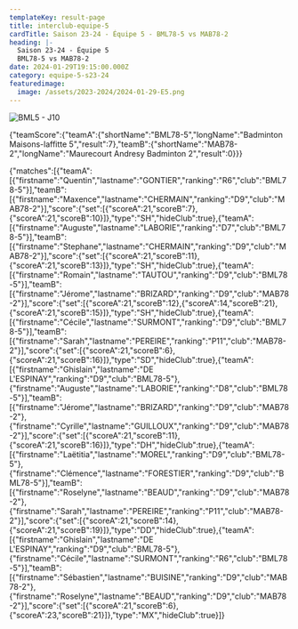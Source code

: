 ```yaml
---
templateKey: result-page
title: interclub-equipe-5
cardTitle: Saison 23-24 - Équipe 5 - BML78-5 vs MAB78-2 
heading: |-
  Saison 23-24 - Équipe 5
  BML78-5 vs MAB78-2
date: 2024-01-29T19:15:00.000Z
category: equipe-5-s23-24
featuredimage:
  image: /assets/2023-2024/2024-01-29-E5.png
---
```

![](/assets/2023-2024/2024-01-29-E5.png "BML5 - J10")

<teamscoreboard>{"teamScore":{"teamA":{"shortName":"BML78-5","longName":"Badminton Maisons-laffitte 5","result":7},"teamB":{"shortName":"MAB78-2","longName":"Maurecourt Andresy Badminton 2","result":0}}}</teamscoreboard>

<scoreboard>{"matches":[{"teamA":[{"firstname":"Quentin","lastname":"GONTIER","ranking":"R6","club":"BML78-5"}],"teamB":[{"firstname":"Maxence","lastname":"CHERMAIN","ranking":"D9","club":"MAB78-2"}],"score":{"set":[{"scoreA":21,"scoreB":7},{"scoreA":21,"scoreB":10}]},"type":"SH","hideClub":true},{"teamA":[{"firstname":"Auguste","lastname":"LABORIE","ranking":"D7","club":"BML78-5"}],"teamB":[{"firstname":"Stephane","lastname":"CHERMAIN","ranking":"D9","club":"MAB78-2"}],"score":{"set":[{"scoreA":21,"scoreB":11},{"scoreA":21,"scoreB":13}]},"type":"SH","hideClub":true},{"teamA":[{"firstname":"Romain","lastname":"TAUTOU","ranking":"D9","club":"BML78-5"}],"teamB":[{"firstname":"Jérome","lastname":"BRIZARD","ranking":"D9","club":"MAB78-2"}],"score":{"set":[{"scoreA":21,"scoreB":12},{"scoreA":14,"scoreB":21},{"scoreA":21,"scoreB":15}]},"type":"SH","hideClub":true},{"teamA":[{"firstname":"Cécile","lastname":"SURMONT","ranking":"D9","club":"BML78-5"}],"teamB":[{"firstname":"Sarah","lastname":"PEREIRE","ranking":"P11","club":"MAB78-2"}],"score":{"set":[{"scoreA":21,"scoreB":6},{"scoreA":21,"scoreB":16}]},"type":"SD","hideClub":true},{"teamA":[{"firstname":"Ghislain","lastname":"DE L'ESPINAY","ranking":"D9","club":"BML78-5"},{"firstname":"Auguste","lastname":"LABORIE","ranking":"D8","club":"BML78-5"}],"teamB":[{"firstname":"Jérome","lastname":"BRIZARD","ranking":"D9","club":"MAB78-2"},{"firstname":"Cyrille","lastname":"GUILLOUX","ranking":"D9","club":"MAB78-2"}],"score":{"set":[{"scoreA":21,"scoreB":11},{"scoreA":21,"scoreB":16}]},"type":"DH","hideClub":true},{"teamA":[{"firstname":"Laëtitia","lastname":"MOREL","ranking":"D9","club":"BML78-5"},{"firstname":"Clémence","lastname":"FORESTIER","ranking":"D9","club":"BML78-5"}],"teamB":[{"firstname":"Roselyne","lastname":"BEAUD","ranking":"D9","club":"MAB78-2"},{"firstname":"Sarah","lastname":"PEREIRE","ranking":"P11","club":"MAB78-2"}],"score":{"set":[{"scoreA":21,"scoreB":14},{"scoreA":21,"scoreB":19}]},"type":"DD","hideClub":true},{"teamA":[{"firstname":"Ghislain","lastname":"DE L'ESPINAY","ranking":"D9","club":"BML78-5"},{"firstname":"Cécile","lastname":"SURMONT","ranking":"R6","club":"BML78-5"}],"teamB":[{"firstname":"Sébastien","lastname":"BUISINE","ranking":"D9","club":"MAB78-2"},{"firstname":"Roselyne","lastname":"BEAUD","ranking":"D9","club":"MAB78-2"}],"score":{"set":[{"scoreA":21,"scoreB":6},{"scoreA":23,"scoreB":21}]},"type":"MX","hideClub":true}]}</scoreboard>